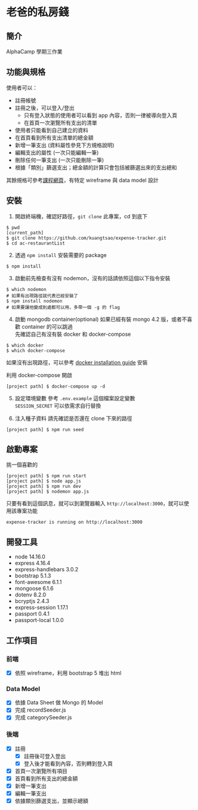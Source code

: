 # 老爸的私房錢
## 簡介
AlphaCamp 學期三作業

## 功能與規格
使用者可以：
- 註冊帳號
- 註冊之後，可以登入/登出
  - 只有登入狀態的使用者可以看到 app 內容，否則一律被導向登入頁
  - 在首頁一次瀏覽所有支出的清單
- 使用者只能看到自己建立的資料
- 在首頁看到所有支出清單的總金額
- 新增一筆支出 (資料屬性參見下方規格說明)
- 編輯支出的屬性 (一次只能編輯一筆)
- 刪除任何一筆支出 (一次只能刪除一筆)
- 根據「類別」篩選支出；總金額的計算只會包括被篩選出來的支出總和

其餘規格可參考[課程網頁](https://lighthouse.alphacamp.co/courses/118/assignments/3549)，有特定 wireframe 與 data model 設計

## 安裝
1. 開啟終端機，確認好路徑，`git clone` 此專案，cd 到底下
```
$ pwd
[current_path]
$ git clone https://github.com/kuangtsao/expense-tracker.git
$ cd ac-restaurantList
```
2. 透過 `npm install` 安裝需要的 package
```
$ npm install
```
3. 啟動前先檢查有沒有 nodemon，沒有的話請依照這個以下指令安裝
```
$ which nodemon
# 如果有出現路徑就代表已經安裝了
$ npm install nodemon
# 如果要讓他變成到處都可以用，多帶一個 -g 的 flag
```

4. 啟動 mongodb container(optional)
如果已經有裝 mongo 4.2 版，或者不喜歡 container 的可以跳過  
先確認自己有沒有裝 docker 和 docker-compose
```
$ which docker
$ which docker-compose
```
如果沒有出現路徑，可以參考 [docker installation guide](https://docs.docker.com/compose/install/) 安裝  

利用 docker-compose 開啟  
```
[project path] $ docker-compose up -d
```

5. 設定環境變數
參考 `.env.example` 這個檔案設定變數   
`SESSION_SECRET` 可以依需求自行替換

6. 注入種子資料
請先確認是否還在 clone 下來的路徑
```
[project path] $ npm run seed
```
## 啟動專案
挑一個喜歡的
```
[project path] $ npm run start
[project path] $ node app.js
[project path] $ npm run dev
[project path] $ nodemon app.js
```
只要有看到這個訊息，就可以到瀏覽器輸入 `http://localhost:3000`，就可以使用該專案功能
```
expense-tracker is running on http://localhost:3000
```
## 開發工具
- node 14.16.0
- express 4.16.4
- express-handlebars 3.0.2
- bootstrap 5.1.3
- font-awesome 6.1.1
- mongoose 6.1.6
- dotenv 8.2.0
- bcryptjs 2.4.3
- express-session 1.17.1
- passport 0.4.1 
- passport-local 1.0.0

## 工作項目

### 前端
- [x] 依照 wireframe，利用 bootstrap 5 堆出 html

### Data Model
- [x] 依據 Data Sheet 做 Mongo 的 Model
- [x] 完成 recordSeeder.js
- [x] 完成 categorySeeder.js

### 後端
- [x] 註冊
  - [x] 註冊後可登入登出
  - [x] 登入後才能看到內容，否則轉到登入頁
- [x] 首頁一次瀏覽所有項目
- [x] 首頁看到所有支出的總金額
- [x] 新增一筆支出
- [x] 編輯一筆支出
- [x] 依據類別篩選支出，並顯示總額
